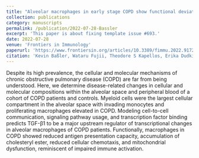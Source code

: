 ```yaml
---
title: "Alveolar macrophages in early stage COPD show functional deviations with properties of impaired immune activation"
collection: publications
category: manuscripts
permalink: /publication/2022-07-28-Bassler
excerpt: 'This paper is about fixing template issue #693.'
date: 2022-07-28
venue: 'Frontiers in Immunology'
paperurl: 'https://www.frontiersin.org/articles/10.3389/fimmu.2022.917232/full'
citation: 'Kevin Baßler, Wataru Fujii, Theodore S Kapellos, Erika Dudkin, Nico Reusch, Ari Horne, Benedikt Reiz, Malte D Luecken, Collins Osei-Sarpong, Stefanie Warnat-Herresthal, Lorenzo Bonaguro, Jonas Schulte-Schrepping, Allon Wagner, Patrick Günther, Carmen Pizarro, Tina Schreiber, Rainer Knoll, Lisa Holsten, Charlotte Kröger, Elena De Domenico, Matthias Becker, Kristian Händler, Christian T Wohnhaas, Florian Baumgartner, Meike Köhler, Heidi Theis, Michael Kraut, Marc H Wadsworth, Travis K Hughes, Humberto J Ferreira, Emily Hinkley, Ines H Kaltheuner, Matthias Geyer, Christoph Thiele, Alex K Shalek, Andreas Feißt, Daniel Thomas, Henning Dickten, Marc Beyer, Patrick Baum, Nir Yosef, Anna C Aschenbrenner, Thomas Ulas, Jan Hasenauer, Fabian J Theis, Dirk Skowasch, Joachim L Schultze. (2022). &quot;Alveolar macrophages in early stage COPD show functional deviations with properties of impaired immune activation; <i>Frontiers in Immunology</i>.'
---
```


Despite its high prevalence, the cellular and molecular mechanisms of chronic obstructive pulmonary disease (COPD) are far from being understood. Here, we determine disease-related changes in cellular and molecular compositions within the alveolar space and peripheral blood of a cohort of COPD patients and controls. Myeloid cells were the largest cellular compartment in the alveolar space with invading monocytes and proliferating macrophages elevated in COPD. Modeling cell-to-cell communication, signaling pathway usage, and transcription factor binding predicts TGF-β1 to be a major upstream regulator of transcriptional changes in alveolar macrophages of COPD patients. Functionally, macrophages in COPD showed reduced antigen presentation capacity, accumulation of cholesteryl ester, reduced cellular chemotaxis, and mitochondrial dysfunction, reminiscent of impaired immune activation.